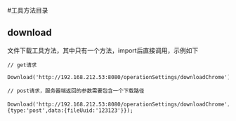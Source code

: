 #工具方法目录
## download
文件下载工具方法，其中只有一个方法，import后直接调用，示例如下
```
// get请求
 Download('http://192.168.212.53:8080/operationSettings/downloadChrome');
```
```
// post请求，服务器端返回的参数需要包含一个下载路径
 Download('http://192.168.212.53:8080/operationSettings/downloadChrome'，{type:'post',data:{fileUuid:'123123'}});
```
